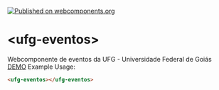 [![Published on webcomponents.org](https://img.shields.io/badge/webcomponents.org-published-blue.svg)](https://www.webcomponents.org/element/joserochadocarmo/ufg-eventos)

# \<ufg-eventos\>

Webcomponente de eventos da UFG - Universidade Federal de Goiás
[DEMO](joserochadocarmo.github.io/ufg-eventos)
Example Usage:

<!--
```
<custom-element-demo>
  <template>
    <script src="../webcomponentsjs/webcomponents-lite.js"></script>
    <link rel="import" href="ufg-eventos.html">
    <next-code-block></next-code-block>
  </template>
</custom-element-demo>
```
-->
```html
<ufg-eventos></ufg-eventos>
